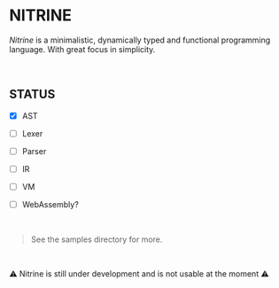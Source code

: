 # NITRINE

*Nitrine* is a minimalistic, dynamically typed and functional programming language. With great focus in simplicity.

&nbsp;

## STATUS

- [X] AST
- [ ] Lexer
- [ ] Parser
- [ ] IR
- [ ] VM
- [ ] WebAssembly?


&nbsp;

> See the samples directory for more.

&nbsp;


⚠️ Nitrine is still under development and is not usable at the moment ⚠️
